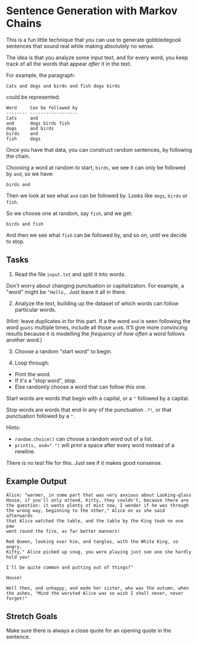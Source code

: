 # Sentence Generation with Markov Chains

This is a fun little technique that you can use to generate gobbledegook
sentences that sound real while making absolutely no sense.

The idea is that you analyze some input text, and for every word, you
keep track of all the words that appear _after_ it in the text.

For example, the paragraph:

```
Cats and dogs and birds and fish dogs birds
```

could be represented:

```
Word     Can be followed by
-------- ------------------
Cats     and
and      dogs birds fish
dogs     and birds
birds    and
fish     dogs
```

Once you have that data, you can construct random sentences, by
following the chain.

Choosing a word at random to start, `birds`, we see it can only be
followed by `and`, so we have:

```
birds and
```

Then we look at see what `and` can be followed by. Looks like `dogs`,
`birds` or `fish`.

So we choose one at random, say `fish`, and we get:

```
birds and fish
```

And then we see what `fish` can be followed by, and so on, until we
decide to stop.

## Tasks

1. Read the file `input.txt` and split it into words.

  Don't worry about changing punctuation or capitalization. For
  example, a "word" might be `"Hello,`. Just leave it all in there.

2. Analyze the text, building up the dataset of which words can follow
  particular words.

  (Hint: leave duplicates in for this part. If a the word `and` is seen
  following the word `goats` multiple times, include all those `and`s.
  It'll give more convincing results because it is modelling the
  _frequency_ of _how often_ a word follows another word.)

3. Choose a random "start word" to begin.

4. Loop through:

  * Print the word.
  * If it's a "stop word", stop.
  * Else randomly choose a word that can follow this one.

Start words are words that begin with a capital, or a `"` followed by a
capital.

Stop words are words that end in any of the punctuation `.?!`, or that
punctuation followed by a `"`.

Hints:

* `random.choice()` can choose a random word out of a list.
* `print(s, end=" ")` will print a space after every word instead of a newline.

There is no test file for this. Just see if it makes good nonsense.

## Example Output

```
Alice: "warmer, in some part that was very anxious about Looking-glass
House, if you'll only attend, Kitty, they couldn't, because there are
the question: it wants plenty of mist now, I wonder if he was through
the wrong way, beginning to the other," Alice on as she said afterwards
that Alice watched the table, and the table by the King took no one paw
went round the fire, as far better manners! 

Red Queen, looking over him, and tangles, with the White King, so angry,
Kitty," Alice picked up snug, you were playing just see one she hardly
hold you! 

I'll be quite common and putting out of things?" 

House! 

Well then, and unhappy, and made her sister, who was the autumn, when
the ashes, "Mind the worsted Alice was so wish I shall never, never
forget!" 
```

## Stretch Goals

Make sure there is always a close quote for an opening quote in the
sentence.
